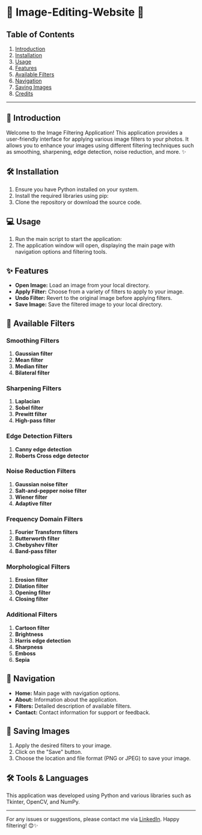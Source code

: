 # 🌟 Image-Editing-Website 🌟

## Table of Contents
1. [Introduction](#introduction)
2. [Installation](#installation)
3. [Usage](#usage)
4. [Features](#features)
5. [Available Filters](#available-filters)
6. [Navigation](#navigation)
7. [Saving Images](#saving-images)
8. [Credits](#credits)

---

## 📸 Introduction

Welcome to the Image Filtering Application! This application provides a user-friendly interface for applying various image filters to your photos. It allows you to enhance your images using different filtering techniques such as smoothing, sharpening, edge detection, noise reduction, and more. ✨

## 🛠️ Installation

1. Ensure you have Python installed on your system.
2. Install the required libraries using pip:
3. Clone the repository or download the source code.

## 💻 Usage

1. Run the main script to start the application:
2. The application window will open, displaying the main page with navigation options and filtering tools.

## ✨ Features

- **Open Image:** Load an image from your local directory.
- **Apply Filter:** Choose from a variety of filters to apply to your image.
- **Undo Filter:** Revert to the original image before applying filters.
- **Save Image:** Save the filtered image to your local directory.

## 🎨 Available Filters

### Smoothing Filters
1. **Gaussian filter**
2. **Mean filter**
3. **Median filter**
4. **Bilateral filter**

### Sharpening Filters
1. **Laplacian**
2. **Sobel filter**
3. **Prewitt filter**
4. **High-pass filter**

### Edge Detection Filters
1. **Canny edge detection**
2. **Roberts Cross edge detector**

### Noise Reduction Filters
1. **Gaussian noise filter**
2. **Salt-and-pepper noise filter**
3. **Wiener filter**
4. **Adaptive filter**

### Frequency Domain Filters
1. **Fourier Transform filters**
2. **Butterworth filter**
3. **Chebyshev filter**
4. **Band-pass filter**

### Morphological Filters
1. **Erosion filter**
2. **Dilation filter**
3. **Opening filter**
4. **Closing filter**

### Additional Filters
1. **Cartoon filter**
2. **Brightness**
3. **Harris edge detection**
4. **Sharpness**
5. **Emboss**
6. **Sepia**

## 🧭 Navigation

- **Home:** Main page with navigation options.
- **About:** Information about the application.
- **Filters:** Detailed description of available filters.
- **Contact:** Contact information for support or feedback.

## 💾 Saving Images

1. Apply the desired filters to your image.
2. Click on the "Save" button.
3. Choose the location and file format (PNG or JPEG) to save your image.

## 🛠️ Tools & Languages

This application was developed using Python and various libraries such as Tkinter, OpenCV, and NumPy.

---
For any issues or suggestions, please contact me via [LinkedIn](https://www.linkedin.com/in/faryal-nimra-4a49a32b6). Happy filtering! 😊✨
